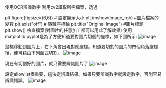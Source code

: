 使用OCR辨識數字
利用cv2讀取所需檔案，透過

plt.figure(figsize=(6,6))  # 設定顯示大小
plt.imshow(image_rgb)  #圖片檔案的變數
plt.axis("off")  # 隱藏座標軸
plt.title("Original Image")  #圖片標題
plt.show()
檢查檔案(對圖片的任意加工都可以用此了解效果) 
使用matplotlib.pyplot是為了方便知道要對圖片切個的座標，如下圖所示:
![image](https://github.com/user-attachments/assets/bf62cc51-c3ca-4330-bc89-1dd83be2fd8f)


鼠標移動到圖片上，右下角會出現對應座標。知道要切割的圖片的四個角落座標後，便可藉由下列函式切割。
![image](https://github.com/user-attachments/assets/9fa04062-0a4c-4bcb-b722-63c2e79fcb04)


現在有切割好的圖片，就只需要辨識圖片了
![image](https://github.com/user-attachments/assets/71209db4-7c20-40f2-829f-378e43d543ab)


設定allowlist很重要，這決定辨識結果。如果只要辨識數字就設定數字，否則容易辨識錯誤。
![image](https://github.com/user-attachments/assets/ce09cb36-8b3a-4eeb-81e7-fe166205cab9)


        
